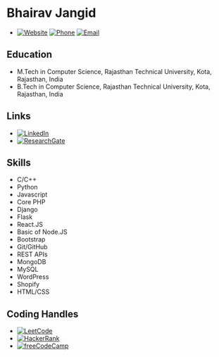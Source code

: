 # Bhairav Jangid

- [![Website](https://img.shields.io/badge/Website-Visit-4285F4?logo=google-chrome)](http://fitbhairav.epizy.com/?i=2)
[![Phone](https://img.shields.io/badge/Phone-Call-007ACC?logo=phone)](tel:+918619259618)
[![Email](https://img.shields.io/badge/Email-Send-D14836?logo=gmail)](mailto:bj16442cse2016@gmail.com)

## Education

- M.Tech in Computer Science, Rajasthan Technical University, Kota, Rajasthan, India
- B.Tech in Computer Science, Rajasthan Technical University, Kota, Rajasthan, India

## Links

- [![LinkedIn](https://img.shields.io/badge/LinkedIn-Connect-blue?logo=linkedin)](https://www.linkedin.com/in/BhairavJangid)
- [![ResearchGate](https://img.shields.io/badge/ResearchGate-Profile-00CCBB?logo=researchgate)](https://www.researchgate.net/profile/BhairavJangid)

## Skills

- C/C++
- Python
- Javascript
- Core PHP
- Django
- Flask
- React.JS
- Basic of Node.JS
- Bootstrap
- Git/GitHub
- REST APIs
- MongoDB
- MySQL
- WordPress
- Shopify
- HTML/CSS

## Coding Handles

- [![LeetCode](https://img.shields.io/badge/LeetCode-Solve-ff4500?logo=leetcode)](https://leetcode.com/fiit_bhairav)
- [![HackerRank](https://img.shields.io/badge/HackerRank-Solve-2EC866?logo=hackerrank)](https://www.hackerrank.com/bhairavjangid16?hr_r=1)
- [![freeCodeCamp](https://img.shields.io/badge/freeCodeCamp-Learn-006400?logo=freecodecamp)](https://www.freecodecamp.org/Fit_bhairav)
